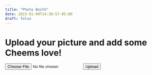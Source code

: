 ```yaml
---
title: "Photo Booth"
date: 2023-01-09T14:38:57-05:00
draft: false
---
```


<h1>Upload your picture and add some Cheems love!</h1>
<form>
  <input type="file" name="picture" accept="image/*">
  <input type="button" value="Upload" id="upload-button">
</form>
<!-- The modal -->
<div id="myModal" style="display: none; position: fixed; z-index: 1; padding-top: 100px; left: 0; top: 0; width: 100%; height: 100%; overflow: auto; background-color: rgb(0, 0, 0); background-color: rgba(0, 0, 0, 0.4);">
  <!-- The modal content -->
  <div style="background-color: #fefefe; margin: auto; padding: 20px; border: 1px solid #888; width: 80%;">
    <span style="color: #aaaaaa; float: right; font-size: 28px; font-weight: bold;" onclick="document.getElementById('myModal').style.display='none'">&times;</span>
    <canvas></canvas>
  </div>
</div>

<script type="text/javascript">
function photoshop(canvas, originalImage, cheemsImage) {
  // Get the canvas context
  const ctx = canvas.getContext('2d');

  // Set the dimensions of the canvas to the dimensions of the original image
  canvas.width = originalImage.width;
  canvas.height = originalImage.height;

  // Draw the original image on the canvas
  ctx.drawImage(originalImage, 0, 0);

  // Scale the Cheems image to the size of the original image and set its global alpha to 30%
  ctx.globalAlpha = 0.3;
  // Draw the Cheems image on the canvas
  ctx.drawImage(cheemsImage, 0, 0);
  ctx.globalAlpha = 1.0; // Reset the global alpha to 100%

  // Set the font and color for the text
  ctx.font = '36px sans-serif';
  ctx.fillStyle = 'white';

  // Set the font, color, and stroke for the text
  ctx.font = '72px Impact';
  ctx.fillStyle = 'white';
  ctx.strokeStyle = 'black';

  // Measure the width of the text
  const textWidth = ctx.measureText('cheemsloves.me').width;

  // Calculate the x coordinate for the text
  const x = (canvas.width - textWidth) / 2;

  // Draw the text on the canvas
  ctx.fillText('cheemsloves.me', x, 50);
  ctx.strokeText('cheemsloves.me', x, 50);
}

// Select the file input element and canvas element
const fileInput = document.querySelector('input[type="file"]');
const canvas = document.querySelector('canvas');
const uploadButton = document.querySelector('#upload-button');

// Load the Cheems image
const cheemsImage = new Image();
cheemsImage.src = '/cheems.png';

// When the upload button is clicked, read the selected file and photoshop it
uploadButton.addEventListener('click', () => {
  const file = fileInput.files[0];
  const reader = new FileReader();
  reader.onload = () => {
    const originalImage = new Image();
    originalImage.src = reader.result;
    originalImage.onload = () => {
      photoshop(canvas, originalImage, cheemsImage);

      // Open the photoshopped image in a new window
      const windowFeatures = 'menubar=no,location=no,resizable=yes,scrollbars=yes,status=no';
      const windowName = 'Photoshopped Image';
      const windowUrl = canvas.toDataURL();
      window.open(windowUrl, windowName, windowFeatures);
    };
  };
  reader.readAsDataURL(file);
});
</script>